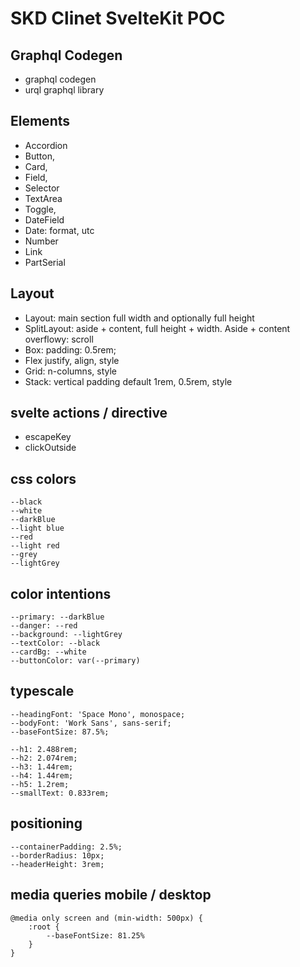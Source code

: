 # SKD Clinet SvelteKit POC


## Graphql Codegen

* graphql codegen 
* urql graphql library

## Elements

* Accordion
* Button, 
* Card, 
* Field, 
* Selector
* TextArea 
* Toggle, 
* DateField
* Date: format, utc
* Number
* Link
* PartSerial 

## Layout

  * Layout: main section full width and optionally full height
  * SplitLayout: aside + content, full height + width. Aside + content overflowy: scroll
  * Box: padding: 0.5rem; 
  * Flex justify, align, style
  * Grid: n-columns, style
  * Stack: vertical padding default 1rem, 0.5rem, style

## svelte actions / directive

* escapeKey 
* clickOutside

## css colors

```
--black
--white
--darkBlue
--light blue
--red
--light red
--grey
--lightGrey
```

## color intentions

```
--primary: --darkBlue
--danger: --red
--background: --lightGrey
--textColor: --black
--cardBg: --white
--buttonColor: var(--primary)
```

## typescale

```
--headingFont: 'Space Mono', monospace;
--bodyFont: 'Work Sans', sans-serif;
--baseFontSize: 87.5%;

--h1: 2.488rem;
--h2: 2.074rem;
--h3: 1.44rem;
--h4: 1.44rem;
--h5: 1.2rem;
--smallText: 0.833rem;

```

## positioning

```
--containerPadding: 2.5%;
--borderRadius: 10px;
--headerHeight: 3rem;
```
## media queries mobile / desktop

``` 
@media only screen and (min-width: 500px) {
    :root {
        --baseFontSize: 81.25%
    }
}
```

